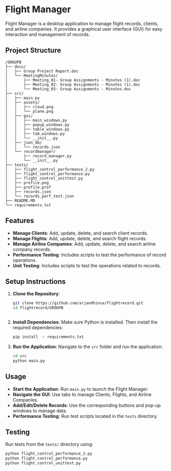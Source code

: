 # Flight Manager

Flight Manager is a desktop application to manage flight records, clients, and airline companies. It provides a graphical user interface (GUI) for easy interaction and management of records.

## Project Structure

```
/GROUPB
├── docs/
│   ├── Group Project Report.doc
│   └── MeetingMinutes/
│       ├── Meeting_01- Group Assignments - Minutes (1).doc
│       ├── Meeting_02- Group Assignments - Minutes (1).doc
│       └── Meeting_03- Group Assignments - Minutes.doc
├── src/
│   ├── main.py
│   ├── assets/
│   │   ├── cloud.png
│   │   └── plane.png
│   ├── gui/
│   │   ├── main_windows.py
│   │   ├── popup_windows.py
│   │   ├── table_windows.py
│   │   ├── tab_windows.py
│   │   └── __init__.py
│   ├── json_db/
│   │   └── records.json
│   └── recordmanager/
│       ├── record_manager.py
│       └── __init__.py
├── tests/
│   ├── flight_control_performance_2.py
│   ├── flight_control_performance.py
│   ├── flight_control_unittest.py
│   ├── profile.png
│   ├── profile.prof
│   ├── records.json
│   └── records_perf_test.json
├── README.MD
└── requirements.txt
```

## Features

- **Manage Clients**: Add, update, delete, and search client records.
- **Manage Flights**: Add, update, delete, and search flight records.
- **Manage Airline Companies**: Add, update, delete, and search airline company records.
- **Performance Testing**: Includes scripts to test the performance of record operations.
- **Unit Testing**: Includes scripts to test the operations related to records.

## Setup Instructions

1. **Clone the Repository**:
   ```bash
   git clone https://github.com/arjandhinsa/flightrecord.git
   cd flightrecord/GROUPB



2. **Install Dependencies**:
   Make sure Python is installed. Then install the required dependencies:

   ```bash
   pip install -r requirements.txt
   ```

3. **Run the Application**:
   Navigate to the `src` folder and run the application:

   ```bash
   cd src
   python main.py
   ```

## Usage

- **Start the Application**: Run `main.py` to launch the Flight Manager.
- **Navigate the GUI**: Use tabs to manage Clients, Flights, and Airline Companies.
- **Add/Edit/Delete Records**: Use the corresponding buttons and pop-up windows to manage data.
- **Performance Testing**: Run test scripts located in the `tests` directory.

## Testing

Run tests from the `tests/` directory using:

```bash
python flight_control_performance_2.py
python flight_control_performance.py
python flight_control_unittest.py
```


